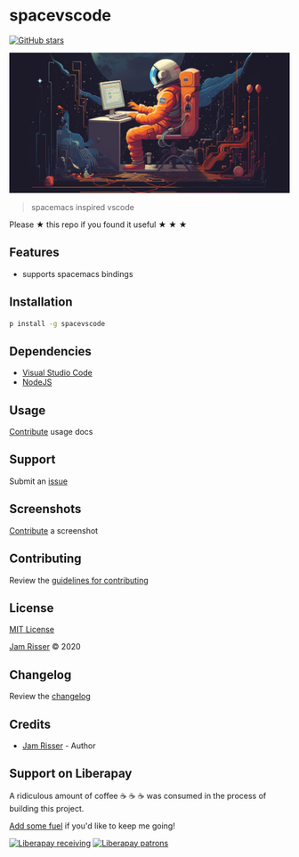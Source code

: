 # spacevscode

[![GitHub stars](https://img.shields.io/github/stars/codejamninja/spacevscode.svg?style=social&label=Stars)](https://github.com/codejamninja/spacevscode)

![](assets/spacevscode.png)

> spacemacs inspired vscode

Please ★ this repo if you found it useful ★ ★ ★

## Features

- supports spacemacs bindings

## Installation

```sh
p install -g spacevscode
```

## Dependencies

- [Visual Studio Code](https://code.visualstudio.com)
- [NodeJS](https://nodejs.org)

## Usage

[Contribute](https://github.com/codejamninja/spacevscode/blob/master/CONTRIBUTING.md) usage docs

## Support

Submit an [issue](https://github.com/codejamninja/spacevscode/issues/new)

## Screenshots

[Contribute](https://github.com/codejamninja/spacevscode/blob/master/CONTRIBUTING.md) a screenshot

## Contributing

Review the [guidelines for contributing](https://github.com/codejamninja/spacevscode/blob/master/CONTRIBUTING.md)

## License

[MIT License](https://github.com/codejamninja/spacevscode/blob/master/LICENSE)

[Jam Risser](https://codejam.ninja) © 2020

## Changelog

Review the [changelog](https://github.com/codejamninja/spacevscode/blob/master/CHANGELOG.md)

## Credits

- [Jam Risser](https://codejam.ninja) - Author

## Support on Liberapay

A ridiculous amount of coffee ☕ ☕ ☕ was consumed in the process of building this project.

[Add some fuel](https://liberapay.com/codejamninja/donate) if you'd like to keep me going!

[![Liberapay receiving](https://img.shields.io/liberapay/receives/codejamninja.svg?style=flat-square)](https://liberapay.com/codejamninja/donate)
[![Liberapay patrons](https://img.shields.io/liberapay/patrons/codejamninja.svg?style=flat-square)](https://liberapay.com/codejamninja/donate)
